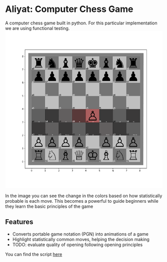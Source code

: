 # Aliyat: Computer Chess Game
 A computer chess game built in python. For this particular implementation we are using functional testing. 
 ![image](https://github.com/HACP/Aliyat_ChessGame/blob/main/figures/ChessGame2.gif)
 
 In the image you can see the change in the colors based on how statistically probable is each move. This becomes a powerful to guide beginners while they learn the basic principles of the game
 
 ## Features
 * Converts portable game notation (PGN) into animations of a game
 * Highlight statistically common moves, helping the decision making
 * TODO: evaluate quality of opening following opening principles
 
 You can find the script [here](https://github.com/HACP/Aliyat_ChessGame/blob/main/notebooks/Aliyat%20-%20Board%20and%20Pieces%20v0.ipynb)
